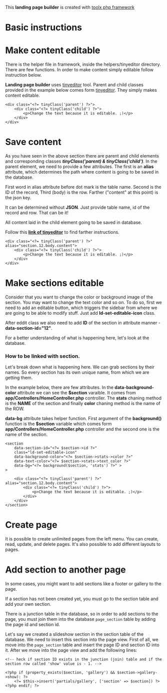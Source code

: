 This **landing page builder** is created with [toolx php framework](https://github.com/woody180/toolx_php_framework_)

# Basic instructions

# Make content editable

There is the helper file in framework, inside the helpers/tinyeditor directory. There are few functions. In order to make content simply editable follow instruction below.

**Landing page builder** uses [tinyeditor](https://github.com/woody180/tinyeditor) tool. Parent and child classes provided in the example below comes form [tinyeditor](https://github.com/woody180/tinyeditor). They simply makes content editable.

```
<div class="<?= tinyClass('parent') ?>">
    <div class="<?= tinyClass('child') ?>">
        <p>Change the text because it is editable. ;)</p>
    </div>
</div>
```

# Save content
As you have seen in the above section there are parent and child elements and corresponding classes ***tinyClass('parent) & tinyClass('child')***. In the parent element, we need to provide a few attributes. The first is an **alias** attribute, which determines the path where content is going to be saved in the database.

First word in alias attribute before dot mark is the table name. Second is the ID of the record, Third (body) is the row. Farther ("content" at this point) is the json key. 

It can be determined without **JSON**. Just provide table name, id of the record and row. That can be it!

All content laid in the child element going to be saved in database.

Follow this  [**link of tinyeditor**](https://github.com/woody180/tinyeditor) to find farther instructions.

```
<div class="<?= tinyClass('parent') ?>" alias="section.12.body.content">
    <div class="<?= tinyClass('child') ?>">
        <p>Change the text because it is editable. ;)</p>
    </div>
</div>
```

# Make sections editable

Consider that you want to change the color or background image of the section. You may want to change the text color and so on.
To do so, first we need to add an editable button, which triggers the sidebar from where we are going to be able to modify stuff. Just add **ld-set-editable-icon** class.

After eddit class we also need to add **ID** of the section in attribute manner - **data-section-id="12"**.

For a better understanding of what is happening here, let's look at the database.

### How to be linked with section.
Let's break down what is happening here.
We can grab sections by their names. So every section has its own unique name, from which we are getting them.

In the example below, there are few attributes. In the **data-background-color** attribute we can see the **$section** varaible. It comes from **app/Controllers/HomeController.php** controller. The **stats** chaning method is the **NAME** of the section and finally **color** chaning method is the name of the ROW.

**data-bg** attribute takes helper function. First argument of the **background()** function is the **$section** variable which comes form **app/Controllers/HomeController.php** controller and the second one is the name of the section.

```
<section 
    data-section-id="<?= $section->id ?>" 
    class="ld-set-editable-icon"
    data-background-color="<?= $section->stats->color ?>" 
    data-text-color="<?= $section->stats->text_color ?>"
    data-bg="<?= background($section, 'stats') ?>" >
>

    <div class="<?= tinyClass('parent') ?>" alias="section.12.body.content">
        <div class="<?= tinyClass('child') ?>">
            <p>Change the text because it is editable. ;)</p>
        </div>
    </div>
</section>
```
# Create page
It is possible to create unlimited pages from the left menu. You can create, read, update, and delete pages. It's also possible to add different layouts to pages.

# Add section to another page
In some cases, you might want to add sections like a footer or gallery to the page.

If a section has not been created yet, you must go to the section table and add your own section.

There is a junction table in the database, so in order to add sections to the page, you must join them into the database ```page_section``` table by adding the page id and section id.

Let's say we created a slideshow section in the section table of the database. We need to insert this section into the page view. First of all, we move into the ```page_section``` table and insert the page ID and section ID into it. After we move into the page view and add the following lines:

```
<!-- heck if section ID exists in the junction (join) table and if the section row called 'show' value is - 1. -->

<?php if (property_exists($section, 'gallery') && $section->gallery->show): ?>
    <?= $this->insert('partials/gallery', ['section' => $section]) ?>
<?php endif; ?>
```